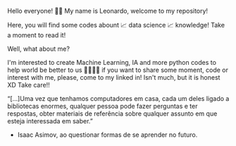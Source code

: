 Hello everyone! 👻👻
My name is Leonardo, welcome to my repository!

Here, you will find some codes abount 📈 data science 📈 knowledge!
Take a moment to read it!

Well, what about me?

I'm interested to create Machine Learning, IA and more python codes to help world be better to us 🤖🤖🤖🤖
if you want to share some moment, code or interest with me, please, come to my linked in!
Isn't much, but it is honest XD
Take care!!

“[…]Uma vez que tenhamos computadores em casa, cada um deles ligado a bibliotecas enormes, 
qualquer pessoa pode fazer perguntas e ter respostas, obter materiais de referência sobre qualquer assunto em que esteja interessada em saber.”
- Isaac Asimov, ao questionar formas de se aprender no futuro.
